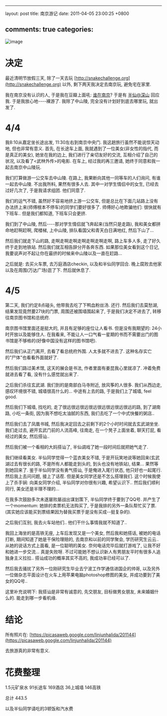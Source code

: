 
---
layout: post
title: 南京游记
date: 2011-04-05 23:00:25 +0800

comments: true
categories: 
---

![image](https://lh6.googleusercontent.com/_os_zrveP8Ns/TZnF7jXahsI/AAAAAAAADoM/kCDVL2zBsg0/s400/IMG_0372.JPG)

决定
====

最近清明节放假三天, 除了一天去玩
[http://snakechallenge.org](http://snakechallenge.org) 以外,
剩下两天我决定去南京玩, 避免宅在家里.

我在南京没有认识的人, 于是我在豆瓣上面吼:
[谁在南京](http://www.douban.com/people/1266965/miniblog/436586674/)?
于是有 [半仙@深山](http://www.douban.com/people/stardust1900/) 回应我.
于是我放心地----裸游了. 我除了中山陵, 完全没有计划好到底去哪里玩,
就出发了.

4/4
===

我8:10从嘉定坐长途出发, 11:30左右到南京中央门.
我这趟旅行虽然不能说惊天动地, 但也非常有意义. 首先, 在长途车上面,
我就遇到了一位美女(非女性的指代, 而是真正的美女), 她坐在我的边上,
我们进行了亲切友好的交流, 互相介绍了自己的状况,
以及看了<武林外传\>的电影. 在车上, 经过我的再三邀请,
她终于同意和我一起去南京中山陵玩.

我们打算做游一公交车去中山陵. 在路上, 我果断向其他一同等车的人们询问,
有谁一起去中山陵. 不出我所料, 果然有很多人去. 其中一对学生情侣中的女生,
已经去过好几次了, 于是我请求组团. 他们同意了.

我们的运气不错, 虽然好不容易地挤上游一公交车,
但是总比在下面几站路上没有办法挤上来(师傅根本不停车)的同学们要好很多了.
师傅好心地欺骗他们: 很快就有下班车.. 但是我们都知道, 下班车只会更挤.

我们到了中山陵, 然后----那对学生情侣就飞奔起来(当然只是走路),
我和美女都拼命地赶啊赶啊, 爬楼梯, 上中山陵, 排队看国父和青天白日满地红,
然后下山了...

然后我们就走下山的路, 走啊走啊走啊走啊走啊走啊走啊, 路上车多人多,
走了好久终于走到地铁站. 然后我们就互相告辞分开各奔东西.
如果那位美女看到这个日记,
我要说声对不起让你在最挤的时候来中山陵以及一直在赶路...

之后就是: 去买火车票, 去万庭酒店checkin, 以及和半仙同学回合.
晚上腐败去他家以及在周围(万达广场)逛了下. 然后就休息了.

4/5
===

第二天, 我们约定8点碰头, 他带我去吃了下鸭血粉丝汤. 还行.
然后我们去莫愁湖, 结果发现竟然要27块的门票, 周围还被围墙围起来了,
于是我们决定不进去了, 转移往南京图书馆和总统府.

南京图书馆里面还是挺大的, 并且有足够的座位让人看书. 但是没有我期望的:
24小时开放以及能够住人. 在我看来,
不能让人一口气看一星期的书而不需要出门的图书馆是不够格的(好像中国没有这样的图书馆吧).

然后我们从正门离开, 去看了看总统府外围. 人太多就不进去了.
这种名存实亡的"尸体"也看看外面就好了.

然后我们路过美术馆, 这天的展会是书法, 作者里面有姜昆我心里就凉了.
冲着免费就进去看了看, 没有什么感觉就出来了.

之后我们杀往玄武湖. 我们到的是南部白马寺附近, 放风筝的人很多.
我们从西边走, 感叹环境很不错, 城墙很高什么的... 中途有上去的路,
于是我们上了城墙, feel good.

然后我们下城墙, 找吃的, 走了很远很远很远很远很远很远很远很远的路,
到了湖南路, 小吃一条街, 因为我不想吃太油腻的东西,
我们去吃了一个中式快餐的粥店..

然后我们去了凤凰书城, 然后我决定回去之前剩下的2个小时时间就去玄武湖坐坐.
我们走过去, 避开玄武门前的人流高峰, 往南走, 在一个凳子上面坐着,
聊天打屁, 看经过的美女, 然后搭讪..

然后我们被一个看相的大妈搭讪了, 半仙调戏了她一段时间后就把她气走了.

我们继续看美女. 半仙同学觉得一个蓝衣美女不错,
于是开玩笑地说等她回来(玄武湖过去有很长的路, 不是所有人都能走到头的,
到头也没有地铁站), 结果... 果然等到她回来了. 鉴于半仙同学没有勇气搭讪,
于是俺进入尾行状态, 他只好也一起尾行. 然后我上去问问题, 接上了话茬.
但是美女同学还是不怎么搭理我们. 这个时候我使上了杀手锏: 向美女同学介绍,
半仙同学对你很有兴趣, 希望认识下.. 然后我们顺利同行,
美女还是半理不理的...

在我多次鼓励多次未遂屡败屡战出谋划策下, 半仙同学终于要到了QQ号.
并产生了一个momentum: 她排的卖票机无法购买了,
于是我排的另外一条队帮忙买了票.
(其实她应该能买到票结果因为替我买票于是没有买成--挺复杂的).

之后我们互别, 我去火车站他们.. 他们干什么事情我就不知道了..

我回上海坐的是高铁无座, 上车后发现又是一个美女, 然后我和她搭话,
被她的电话打断, 期间知道了她是干保险理赔的, 去南京和以前的同学聚会,
学历研究生云云.. 从她的说话方式上面看, 是一位聪明的美女.
奈何电话完毕后就打游戏了, 让我不好和她进一步交流... 真是失败呀.
不过可能她不想认识新人有男朋友平时有很多人追独身主义拉拉..
搭讪成功的概率其实不高的, 我成功率已经可以了.

然后我去骚扰了另外一位刚研究生毕业去宁波工作学通信进国企的帅哥,
以及另外一位做杂志平面设计在火车上用苹果电脑photoshop修图的美女,
并成功要到了美女的QQ号..

这里补充说明下: 我搭讪是非常有诚意的, 先交朋友, 目标做男女朋友,
未来婚姻什么的. 能走到哪一步看机缘.

结论
====

所有照片在:
[https://picasaweb.google.com/linjunhalida/201144](https://picasaweb.google.com/linjunhalida/201144)

去旅游真的非常有意义.

花费整理
========

1.5元矿泉水 91长途车 169酒店 36上城墙 146高铁

总计 443.5

以及半仙同学请吃的3顿饭和汽水费